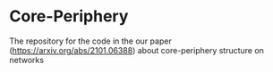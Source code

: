 # Core-Periphery
The repository for the code in the our paper (https://arxiv.org/abs/2101.06388) about core-periphery structure on networks
